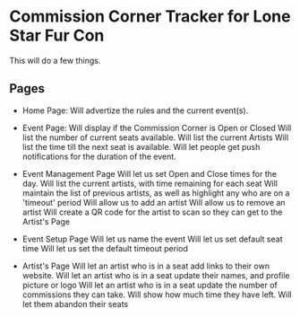 # Commission Corner Tracker for Lone Star Fur Con

This will do a few things.

## Pages
* Home Page:
  Will advertize the rules and the current event(s).

* Event Page:
  Will display if the Commission Corner is Open or Closed
  Will list the number of current seats available.
  Will list the current Artists
  Will list the time till the next seat is available.
  Will let people get push notifications for the duration of the event.

* Event Management Page
  Will let us set Open and Close times for the day.
  Will list the current artists, with time remaining for each seat
  Will maintain the list of previous artists, as well as highlight any who are on a 'timeout' period
  Will allow us to add an artist
  Will allow us to remove an artist
  Will create a QR code for the artist to scan so they can get to the Artist's Page

* Event Setup Page
  Will let us name the event
  Will let us set default seat time
  Will let us set the default timeout period

* Artist's Page
  Will let an artist who is in a seat add links to their own website.
  Will let an artist who is in a seat update their names, and profile picture or logo
  Will let an artist who is in a seat update the number of commissions they can take.
  Will show how much time they have left.
  Will let them abandon their seats

